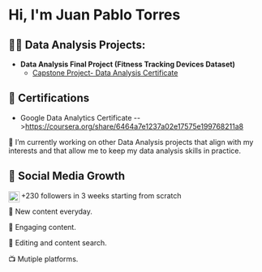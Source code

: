 <h1>Hi, I'm Juan Pablo Torres </h1>

<h2>👨‍💻 Data Analysis Projects:</h2>

- <b>Data Analysis Final Project (Fitness Tracking Devices Dataset)</b>
  - [Capstone Project- Data Analysis Certificate](https://github.com/JPTorres-Analyst/How-Can-a-Wellness-Technology-Company-Play-It-Smart-)

<h2>📑 Certifications</h2>

- Google Data Analytics Certificate -->https://coursera.org/share/6464a7e1237a02e17575e199768211a8

🔭 I’m currently working on other Data Analysis projects that align with my interests and that allow me to keep my data analysis skills in practice.

<h2>📑 Social Media Growth</h2>
<img align="left" | Instagram" width="22px" src="https://cdn.jsdelivr.net/npm/simple-icons@v3/icons/instagram.svg"/>+230 followers in 3 weeks starting from scratch<br>

🎥 New content everyday. <br>

👀 Engaging content. <br>

🔬 Editing and content search.<br>

📺 Mutiple platforms.<br>
